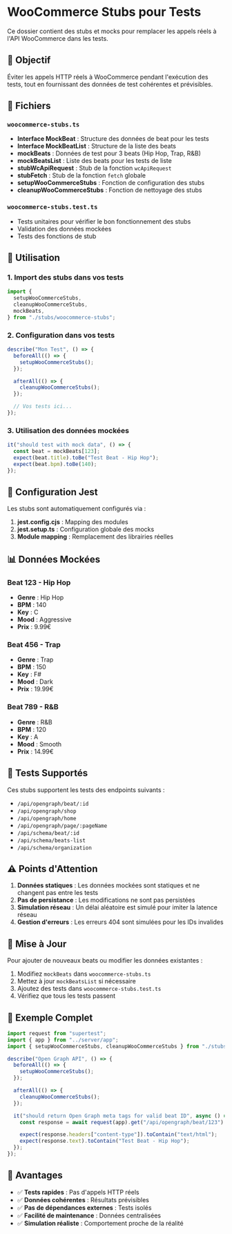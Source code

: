 # WooCommerce Stubs pour Tests

Ce dossier contient des stubs et mocks pour remplacer les appels réels à l'API WooCommerce dans les tests.

## 🎯 Objectif

Éviter les appels HTTP réels à WooCommerce pendant l'exécution des tests, tout en fournissant des données de test cohérentes et prévisibles.

## 📁 Fichiers

### `woocommerce-stubs.ts`

- **Interface MockBeat** : Structure des données de beat pour les tests
- **Interface MockBeatList** : Structure de la liste des beats
- **mockBeats** : Données de test pour 3 beats (Hip Hop, Trap, R&B)
- **mockBeatsList** : Liste des beats pour les tests de liste
- **stubWcApiRequest** : Stub de la fonction `wcApiRequest`
- **stubFetch** : Stub de la fonction `fetch` globale
- **setupWooCommerceStubs** : Fonction de configuration des stubs
- **cleanupWooCommerceStubs** : Fonction de nettoyage des stubs

### `woocommerce-stubs.test.ts`

- Tests unitaires pour vérifier le bon fonctionnement des stubs
- Validation des données mockées
- Tests des fonctions de stub

## 🚀 Utilisation

### 1. Import des stubs dans vos tests

```typescript
import {
  setupWooCommerceStubs,
  cleanupWooCommerceStubs,
  mockBeats,
} from "./stubs/woocommerce-stubs";
```

### 2. Configuration dans vos tests

```typescript
describe("Mon Test", () => {
  beforeAll(() => {
    setupWooCommerceStubs();
  });

  afterAll(() => {
    cleanupWooCommerceStubs();
  });

  // Vos tests ici...
});
```

### 3. Utilisation des données mockées

```typescript
it("should test with mock data", () => {
  const beat = mockBeats[123];
  expect(beat.title).toBe("Test Beat - Hip Hop");
  expect(beat.bpm).toBe(140);
});
```

## 🔧 Configuration Jest

Les stubs sont automatiquement configurés via :

1. **jest.config.cjs** : Mapping des modules
2. **jest.setup.ts** : Configuration globale des mocks
3. **Module mapping** : Remplacement des librairies réelles

## 📊 Données Mockées

### Beat 123 - Hip Hop

- **Genre** : Hip Hop
- **BPM** : 140
- **Key** : C
- **Mood** : Aggressive
- **Prix** : 9.99€

### Beat 456 - Trap

- **Genre** : Trap
- **BPM** : 150
- **Key** : F#
- **Mood** : Dark
- **Prix** : 19.99€

### Beat 789 - R&B

- **Genre** : R&B
- **BPM** : 120
- **Key** : A
- **Mood** : Smooth
- **Prix** : 14.99€

## 🧪 Tests Supportés

Ces stubs supportent les tests des endpoints suivants :

- `/api/opengraph/beat/:id`
- `/api/opengraph/shop`
- `/api/opengraph/home`
- `/api/opengraph/page/:pageName`
- `/api/schema/beat/:id`
- `/api/schema/beats-list`
- `/api/schema/organization`

## ⚠️ Points d'Attention

1. **Données statiques** : Les données mockées sont statiques et ne changent pas entre les tests
2. **Pas de persistance** : Les modifications ne sont pas persistées
3. **Simulation réseau** : Un délai aléatoire est simulé pour imiter la latence réseau
4. **Gestion d'erreurs** : Les erreurs 404 sont simulées pour les IDs invalides

## 🔄 Mise à Jour

Pour ajouter de nouveaux beats ou modifier les données existantes :

1. Modifiez `mockBeats` dans `woocommerce-stubs.ts`
2. Mettez à jour `mockBeatsList` si nécessaire
3. Ajoutez des tests dans `woocommerce-stubs.test.ts`
4. Vérifiez que tous les tests passent

## 📝 Exemple Complet

```typescript
import request from "supertest";
import { app } from "../server/app";
import { setupWooCommerceStubs, cleanupWooCommerceStubs } from "./stubs/woocommerce-stubs";

describe("Open Graph API", () => {
  beforeAll(() => {
    setupWooCommerceStubs();
  });

  afterAll(() => {
    cleanupWooCommerceStubs();
  });

  it("should return Open Graph meta tags for valid beat ID", async () => {
    const response = await request(app).get("/api/opengraph/beat/123").expect(200);

    expect(response.headers["content-type"]).toContain("text/html");
    expect(response.text).toContain("Test Beat - Hip Hop");
  });
});
```

## 🎉 Avantages

- ✅ **Tests rapides** : Pas d'appels HTTP réels
- ✅ **Données cohérentes** : Résultats prévisibles
- ✅ **Pas de dépendances externes** : Tests isolés
- ✅ **Facilité de maintenance** : Données centralisées
- ✅ **Simulation réaliste** : Comportement proche de la réalité
